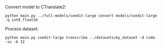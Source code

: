 Convert model to CTranslate2:<br>
```
python main.py ../full-models/coedit-large convert models/coedit-large -q int8_float16
```

Process dataset:<br>
```
python main.py coedit-large transcribe ../datasets/my_dataset -d cuda -su -b 32
```
